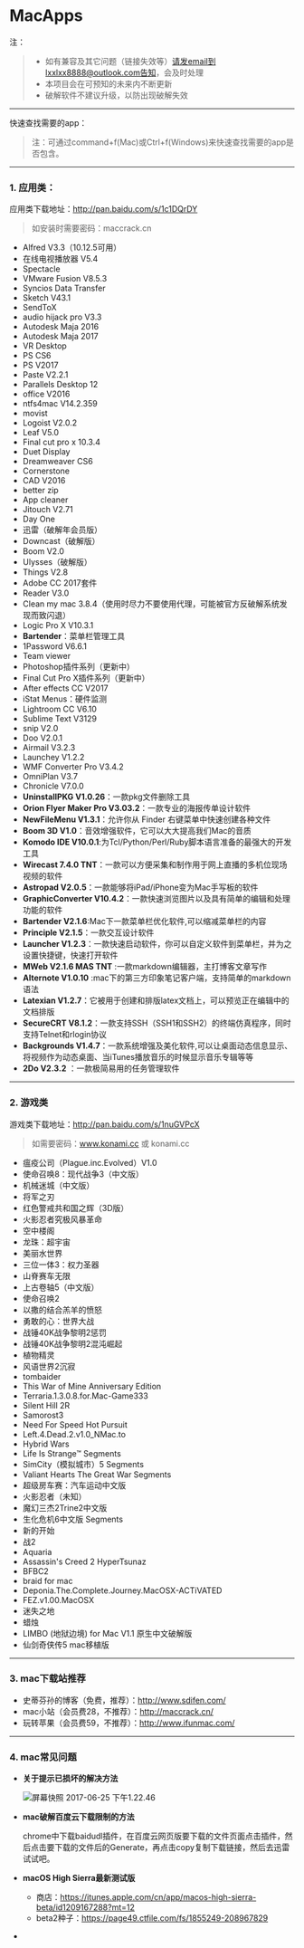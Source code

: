 MacApps
=================================

注：
> - 如有兼容及其它问题（链接失效等）请发email到lxxlxx8888@outlook.com告知，会及时处理
> - 本项目会在可预知的未来内不断更新
> - 破解软件不建议升级，以防出现破解失效

------
快速查找需要的app： 
> 注：可通过command+f(Mac)或Ctrl+f(Windows)来快速查找需要的app是否包含。

---
### 1. 应用类：

应用类下载地址：http://pan.baidu.com/s/1c1DQrDY
> 如安装时需要密码：maccrack.cn

- Alfred V3.3（10.12.5可用）
- 在线电视播放器 V5.4
- Spectacle
- VMware Fusion V8.5.3
- Syncios Data Transfer
- Sketch V43.1
- SendToX
- audio hijack pro V3.3
- Autodesk Maja 2016
- Autodesk Maja 2017
- VR Desktop
- PS CS6
- PS V2017
- Paste V2.2.1
- Parallels Desktop 12
- office V2016
- ntfs4mac V14.2.359
- movist
- Logoist V2.0.2
- Leaf V5.0
- Final cut pro x 10.3.4
- Duet Display
- Dreamweaver CS6
- Cornerstone
- CAD V2016
- better zip
- App cleaner
- Jitouch V2.71
- Day One
- 迅雷（破解年会员版）
- Downcast（破解版）
- Boom V2.0
- Ulysses（破解版）
- Things V2.8
- Adobe CC 2017套件
- Reader V3.0
- Clean my mac 3.8.4（使用时尽力不要使用代理，可能被官方反破解系统发现而致闪退）
- Logic Pro X V10.3.1
- **Bartender**：菜单栏管理工具
- 1Password V6.6.1
- Team viewer
- Photoshop插件系列（更新中）
- Final Cut Pro X插件系列（更新中）
- After effects CC V2017
- iStat Menus：硬件监测
- Lightroom CC V6.10
- Sublime Text V3129
- snip V2.0
- Doo V2.0.1
- Airmail V3.2.3
- Launchey V1.2.2
- WMF Converter Pro V3.4.2
- OmniPlan V3.7
- Chronicle V7.0.0
- **UninstallPKG V1.0.26**：一款pkg文件删除工具
- **Orion Flyer Maker Pro V3.03.2**：一款专业的海报传单设计软件
- **NewFileMenu V1.3.1**：允许你从 Finder 右键菜单中快速创建各种文件
- **Boom 3D V1.0**：音效增强软件，它可以大大提高我们Mac的音质
- **Komodo IDE V10.0.1**:为Tcl/Python/Perl/Ruby脚本语言准备的最强大的开发工具
- **Wirecast 7.4.0 TNT**：一款可以方便采集和制作用于网上直播的多机位现场视频的软件
- **Astropad V2.0.5**：一款能够将iPad/iPhone变为Mac手写板的软件
- **GraphicConverter V10.4.2**：一款快速浏览图片以及具有简单的编辑和处理功能的软件
- **Bartender V2.1.6**:Mac下一款菜单栏优化软件,可以缩减菜单栏的内容
- **Principle V2.1.5**：一款交互设计软件
- **Launcher V1.2.3**：一款快速启动软件，你可以自定义软件到菜单栏，并为之设置快捷键，快速打开软件
- **MWeb V2.1.6 MAS TNT** :一款markdown编辑器，主打博客文章写作
- **Alternote V1.0.10** :mac下的第三方印象笔记客户端，支持简单的markdown语法
- **Latexian V1.2.7**：它被用于创建和排版latex文档上，可以预览正在编辑中的文档排版
- **SecureCRT V8.1.2**：一款支持SSH（SSH1和SSH2）的终端仿真程序，同时支持Telnet和rlogin协议
- **Backgrounds V1.4.7**：一款系统增强及美化软件,可以让桌面动态信息显示、将视频作为动态桌面、当iTunes播放音乐的时候显示音乐专辑等等
- **2Do V2.3.2** ：一款极简易用的任务管理软件

---
### 2. 游戏类

游戏类下载地址：http://pan.baidu.com/s/1nuGVPcX
> 如需要密码：www.konami.cc 或 konami.cc

- 瘟疫公司（Plague.inc.Evolved）V1.0
- 使命召唤8：现代战争3（中文版）
- 机械迷城（中文版）
- 将军之刃
- 红色警戒共和国之辉（3D版）
- 火影忍者究极风暴革命
- 空中楼阁
- 龙珠：超宇宙
- 美丽水世界
- 三位一体3：权力圣器
- 山脊赛车无限
- 上古卷轴5（中文版）
- 使命召唤2
- 以撒的结合羔羊的愤怒
- 勇敢的心：世界大战
- 战锤40K战争黎明2惩罚
- 战锤40K战争黎明2混沌崛起
- 植物精灵
- 风语世界2沉寂
- tombaider
- This War of Mine Anniversary Edition
- Terraria.1.3.0.8.for.Mac-Game333
- Silent Hill 2R
- Samorost3
- Need For Speed Hot Pursuit
- Left.4.Dead.2.v1.0_NMac.to
- Hybrid Wars
- Life Is Strange™ Segments
- SimCity（模拟城市）5 Segments
- Valiant Hearts The Great War Segments
- 超级房车赛：汽车运动中文版
- 火影忍者（未知）
- 魔幻三杰2Trine2中文版
- 生化危机6中文版 Segments
- 新的开始
- 战2
- Aquaria
- Assassin's Creed 2 HyperTsunaz
- BFBC2
- braid for mac
- Deponia.The.Complete.Journey.MacOSX-ACTiVATED
- FEZ.v1.00.MacOSX
- 迷失之地
- 蜡烛
- LIMBO (地狱边境) for Mac V1.1 原生中文破解版
- 仙剑奇侠传5 mac移植版

---
### 3. mac下载站推荐

- 史蒂芬孙的博客（免费，推荐）：http://www.sdifen.com/
- mac小站（会员费28，不推荐）：http://maccrack.cn/
- 玩转苹果（会员费59，不推荐）：http://www.ifunmac.com/

---
### 4. mac常见问题

- **关于提示已损坏的解决方法**

  ![屏幕快照 2017-06-25 下午1.22.46](https://ws3.sinaimg.cn/large/006tKfTcgy1fgxe0hhiszj30dj059aac.jpg)

- **mac破解百度云下载限制的方法**

  chrome中下载baidudl插件，在百度云网页版要下载的文件页面点击插件，然后点击要下载的文件后的Generate，再点击copy复制下载链接，然后去迅雷试试吧。

- **macOS High Sierra最新测试版**

  - 商店：https://itunes.apple.com/cn/app/macos-high-sierra-beta/id1209167288?mt=12
  - beta2种子：https://page49.ctfile.com/fs/1855249-208967829

- ​



